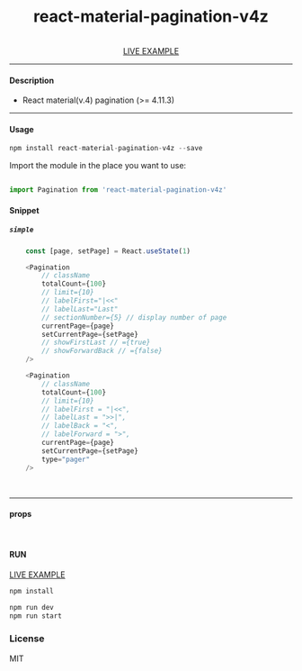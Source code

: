 <div align="center">
    <h1>react-material-pagination-v4z</h1>
    <br />
    <a href="https://codesandbox.io/s/wrqy50">LIVE EXAMPLE</a>
</div>

---

#### Description

+ React material(v.4) pagination  (>= 4.11.3)

---

#### Usage
```js
npm install react-material-pagination-v4z --save
```

Import the module in the place you want to use:
```js

import Pagination from 'react-material-pagination-v4z'
```

#### Snippet

##### `simple`

```js
    const [page, setPage] = React.useState(1)

    <Pagination
        // className
        totalCount={100}
        // limit={10}
        // labelFirst="|<<"
        // labelLast="Last"
        // sectionNumber={5} // display number of page
        currentPage={page}
        setCurrentPage={setPage}
        // showFirstLast // ={true}
		// showForwardBack // ={false}
    />

    <Pagination
        // className
        totalCount={100}
        // limit={10}
        // labelFirst = "|<<",
        // labelLast = ">>|",
        // labelBack = "<",
        // labelForward = ">",
        currentPage={page}
        setCurrentPage={setPage}
        type="pager"
    />

```

<br />


---

#### props


<br />

#### RUN

<a href="https://codesandbox.io/s/wrqy50">LIVE EXAMPLE</a>

```js
npm install
```
```js
npm run dev
npm run start
```

### License

MIT
